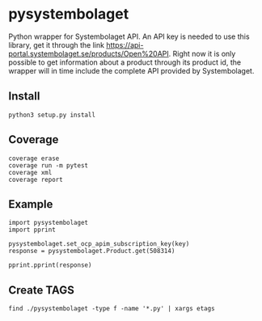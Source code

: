 # pysystembolaget
Python wrapper for Systembolaget API. An API key is needed to use this library, get it through the link https://api-portal.systembolaget.se/products/Open%20API. Right now it is only possible to get information about a product through its product id, the wrapper will in time include the complete API provided by Systembolaget.

## Install
```
python3 setup.py install
```

## Coverage
```
coverage erase
coverage run -m pytest
coverage xml
coverage report
```

## Example
```
import pysystembolaget
import pprint

pysystembolaget.set_ocp_apim_subscription_key(key)
response = pysystembolaget.Product.get(508314)

pprint.pprint(response)
```

## Create TAGS
```
find ./pysystembolaget -type f -name '*.py' | xargs etags
```